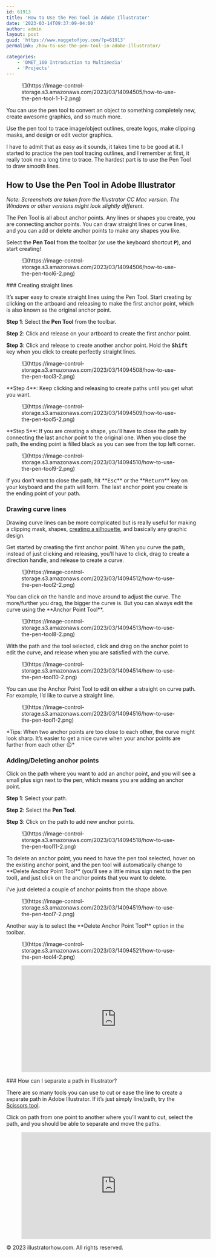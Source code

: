 ```yaml
---
id: 61913
title: 'How to Use the Pen Tool in Adobe Illustrator'
date: '2023-03-14T09:37:09-04:00'
author: admin
layout: post
guid: 'https://www.nuggetofjoy.com/?p=61913'
permalink: /how-to-use-the-pen-tool-in-adobe-illustrator/

categories:
    - 'DMET_160 Introduction to Multimedia'
    - 'Projects'
---
```


<figure class="wp-block-image">![](https://image-control-storage.s3.amazonaws.com/2023/03/14094505/how-to-use-the-pen-tool-1-1-2.png)</figure>You can use the pen tool to convert an object to something completely new, create awesome graphics, and so much more.

Use the pen tool to trace image/object outlines, create logos, make clipping masks, and design or edit vector graphics.

I have to admit that as easy as it sounds, it takes time to be good at it. I started to practice the pen tool tracing outlines, and I remember at first, it really took me a long time to trace. The hardest part is to use the Pen Tool to draw smooth lines.

## How to Use the Pen Tool in Adobe Illustrator

*Note: Screenshots are taken from the Illustrator CC Mac version. The Windows or other versions might look slightly different.*

The Pen Tool is all about anchor points. Any lines or shapes you create, you are connecting anchor points. You can draw straight lines or curve lines, and you can add or delete anchor points to make any shapes you like.

Select the **Pen Tool** from the toolbar (or use the keyboard shortcut **<kbd>P</kbd>**), and start creating!

<figure class="wp-block-image">![](https://image-control-storage.s3.amazonaws.com/2023/03/14094506/how-to-use-the-pen-tool6-2.png)</figure>### Creating straight lines 

It’s super easy to create straight lines using the Pen Tool. Start creating by clicking on the artboard and releasing to make the first anchor point, which is also known as the original anchor point.

**Step 1**: Select the **Pen Tool** from the toolbar.

**Step 2**: Click and release on your artboard to create the first anchor point.

**Step 3**: Click and release to create another anchor point. Hold the **<kbd>Shift</kbd>** key when you click to create perfectly straight lines.

<figure class="wp-block-image">![](https://image-control-storage.s3.amazonaws.com/2023/03/14094508/how-to-use-the-pen-tool3-2.png)</figure>**Step 4**: Keep clicking and releasing to create paths until you get what you want.

<figure class="wp-block-image">![](https://image-control-storage.s3.amazonaws.com/2023/03/14094509/how-to-use-the-pen-tool5-2.png)</figure>**Step 5**: If you are creating a shape, you’ll have to close the path by connecting the last anchor point to the original one. When you close the path, the ending point is filled black as you can see from the top left corner.

<figure class="wp-block-image">![](https://image-control-storage.s3.amazonaws.com/2023/03/14094510/how-to-use-the-pen-tool9-2.png)</figure>If you don’t want to close the path, hit **<kbd>Esc</kbd>** or the **<kbd>Return</kbd>** key on your keyboard and the path will form. The last anchor point you create is the ending point of your path.

### Drawing curve lines 

Drawing curve lines can be more complicated but is really useful for making a clipping mask, shapes, [creating a silhouette](https://illustratorhow.com/how-to-make-silhouettes/), and basically any graphic design.

Get started by creating the first anchor point. When you curve the path, instead of just clicking and releasing, you’ll have to click, drag to create a direction handle, and release to create a curve.

<figure class="wp-block-image">![](https://image-control-storage.s3.amazonaws.com/2023/03/14094512/how-to-use-the-pen-tool2-2.png)</figure>You can click on the handle and move around to adjust the curve. The more/further you drag, the bigger the curve is. But you can always edit the curve using the **Anchor Point Tool**.

<figure class="wp-block-image">![](https://image-control-storage.s3.amazonaws.com/2023/03/14094513/how-to-use-the-pen-tool8-2.png)</figure>With the path and the tool selected, click and drag on the anchor point to edit the curve, and release when you are satisfied with the curve.

<figure class="wp-block-image">![](https://image-control-storage.s3.amazonaws.com/2023/03/14094514/how-to-use-the-pen-tool10-2.png)</figure>You can use the Anchor Point Tool to edit on either a straight on curve path. For example, I’d like to curve a straight line.

<figure class="wp-block-image">![](https://image-control-storage.s3.amazonaws.com/2023/03/14094516/how-to-use-the-pen-tool1-2.png)</figure>*Tips: When two anchor points are too close to each other, the curve might look sharp. It’s easier to get a nice curve when your anchor points are further from each other 😉*

### Adding/Deleting anchor points 

Click on the path where you want to add an anchor point, and you will see a small plus sign next to the pen, which means you are adding an anchor point.

**Step 1**: Select your path.

**Step 2**: Select the **Pen Tool**.

**Step 3**: Click on the path to add new anchor points.

<figure class="wp-block-image">![](https://image-control-storage.s3.amazonaws.com/2023/03/14094518/how-to-use-the-pen-tool11-2.png)</figure>To delete an anchor point, you need to have the pen tool selected, hover on the existing anchor point, and the pen tool will automatically change to **Delete Anchor Point Tool** (you’ll see a little minus sign next to the pen tool), and just click on the anchor points that you want to delete.

I’ve just deleted a couple of anchor points from the shape above.

<figure class="wp-block-image">![](https://image-control-storage.s3.amazonaws.com/2023/03/14094519/how-to-use-the-pen-tool7-2.png)</figure>Another way is to select the **Delete Anchor Point Tool** option in the toolbar.

<figure class="wp-block-image">![](https://image-control-storage.s3.amazonaws.com/2023/03/14094521/how-to-use-the-pen-tool4-2.png)</figure>
<figure class="wp-block-embed is-type-rich is-provider-embed-handler wp-block-embed-embed-handler wp-embed-aspect-16-9 wp-has-aspect-ratio"><div class="wp-block-embed__wrapper"><iframe allow="accelerometer; autoplay; clipboard-write; encrypted-media; gyroscope; picture-in-picture; web-share" allowfullscreen="" frameborder="0" height="281" loading="lazy" referrerpolicy="strict-origin-when-cross-origin" src="https://www.youtube.com/embed/9LII2at-MEU?feature=oembed" title="Joining Paths Together in Adobe Illustrator" width="500"></iframe></div></figure>### How can I separate a path in Illustrator?

There are so many tools you can use to cut or ease the line to create a separate path in Adobe Illustrator. If it’s just simply line/path, try the [Scissors tool](https://illustratorhow.com/how-to-use-scissors-tool/).

Click on path from one point to another where you’ll want to cut, select the path, and you should be able to separate and move the paths.

<figure class="wp-block-embed is-type-rich is-provider-embed-handler wp-block-embed-embed-handler wp-embed-aspect-16-9 wp-has-aspect-ratio"><div class="wp-block-embed__wrapper"><iframe allow="accelerometer; autoplay; clipboard-write; encrypted-media; gyroscope; picture-in-picture; web-share" allowfullscreen="" frameborder="0" height="281" loading="lazy" referrerpolicy="strict-origin-when-cross-origin" src="https://www.youtube.com/embed/BXcHMFi5I1g?feature=oembed" title="Split a Path in Illustrator | VectorScribe" width="500"></iframe></div></figure>© 2023 illustratorhow.com. All rights reserved.